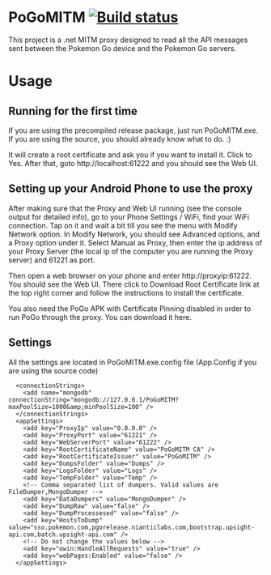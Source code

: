 # PoGoMITM [![Build status](https://ci.appveyor.com/api/projects/status/iipbt2ftxv7w49dh/branch/master?svg=true)](https://ci.appveyor.com/project/TBulbaDB/pogomitm/branch/master)

This project is a .net MITM proxy designed to read all the API messages sent between the Pokemon Go device and the Pokemon Go servers. 
# Usage

## Running for the first time

If you are using the precompiled release package, just run PoGoMITM.exe. If you are using the source, you should already know what to do. :)

It will create a root certificate and ask you if you want to install it. Click to Yes. After that, goto http://localhost:61222 and you should see the Web UI.

## Setting up your Android Phone to use the proxy

After making sure that the Proxy and Web UI running (see the console output for detailed info), go to your Phone Settings / WiFi, find your WiFi connection. Tap on it and wait a bit till you see the menu with Modify Network option. In Modify Network, you should see Advanced options, and a Proxy option under it. Select Manual as Proxy, then enter the ip address of your Proxy Server (the local ip of the computer you are running the Proxy server) and 61221 as port.

Then open a web browser on your phone and enter http://proxyip:61222. You should see the Web UI. There click to Download Root Certificate link at the top right corner and follow the instructions to install the certificate.

You also need the PoGo APK with Certificate Pinning disabled in order to run PoGo through the proxy. You can download it here.

## Settings

All the settings are located in PoGoMITM.exe.config file (App.Config if you are using the source code)

```
  <connectionStrings>
    <add name="mongodb" connectionString="mongodb://127.0.0.1/PoGoMITM?maxPoolSize=1000&amp;minPoolSize=100" />
  </connectionStrings>
  <appSettings>
    <add key="ProxyIp" value="0.0.0.0" />
    <add key="ProxyPort" value="61221" />
    <add key="WebServerPort" value="61222" />
    <add key="RootCertificateName" value="PoGoMITM CA" />
    <add key="RootCertificateIssuer" value="PoGoMITM" />
    <add key="DumpsFolder" value="Dumps" />
    <add key="LogsFolder" value="Logs" />
    <add key="TempFolder" value="Temp" />
    <!-- Comma separated list of dumpers. Valid values are FileDumper,MongoDumper -->
    <add key="DataDumpers" value="MongoDumper" />
    <add key="DumpRaw" value="false" />
    <add key="DumpProcessesed" value="false" />
    <add key="HostsToDump" value="sso.pokemon.com,pgorelease.nianticlabs.com,bootstrap.upsight-api.com,batch.upsight-api.com" />
    <!-- Do not change the values below -->
    <add key="owin:HandleAllRequests" value="true" />
    <add key="webPages:Enabled" value="false" />
  </appSettings>
```



